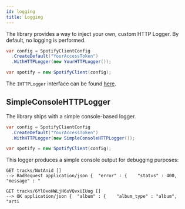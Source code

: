 ```yaml
---
id: logging
title: Logging
---
```


The library provides a way to inject your own, custom HTTP Logger. By default, no logging is performed.

```csharp
var config = SpotifyClientConfig
  .CreateDefault("YourAccessToken")
  .WithHTTPLogger(new YourHTTPLogger());

var spotify = new SpotifyClient(config);
```

The `IHTTPLogger` interface can be found [here](https://github.com/JohnnyCrazy/SpotifyAPI-NET/blob/master/SpotifyAPI.Web/Http/Interfaces/IHTTPLogger.cs).

## SimpleConsoleHTTPLogger

The library ships with a simple console-based logger.

```csharp
var config = SpotifyClientConfig
  .CreateDefault("YourAccessToken")
  .WithHTTPLogger(new SimpleConsoleHTTPLogger());

var spotify = new SpotifyClient(config);
```

This logger produces a simple console output for debugging purposes:

```text
GET tracks/NotAnid []
--> BadRequest application/json {  "error" : {    "status" : 400,    "message" : "

GET tracks/6YlOxoHWLjH6uVQvxUIUug []
--> OK application/json {  "album" : {    "album_type" : "album",    "arti
```
